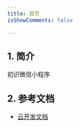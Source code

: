 ```yaml
---
title: 首页
isShowComments: false

---
```


## 1. 简介

初识微信小程序

## 2. 参考文档

- [ 云开发文档 ](https://developers.weixin.qq.com/miniprogram/dev/wxcloud/basis/getting-started.html)
